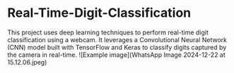 # Real-Time-Digit-Classification
 This project uses deep learning techniques to perform real-time digit classification using a webcam. It leverages a Convolutional Neural Network (CNN) model built with TensorFlow and Keras to classify digits captured by the camera in real-time.
![Example image](WhatsApp Image 2024-12-22 at 15.12.06.jpeg)
